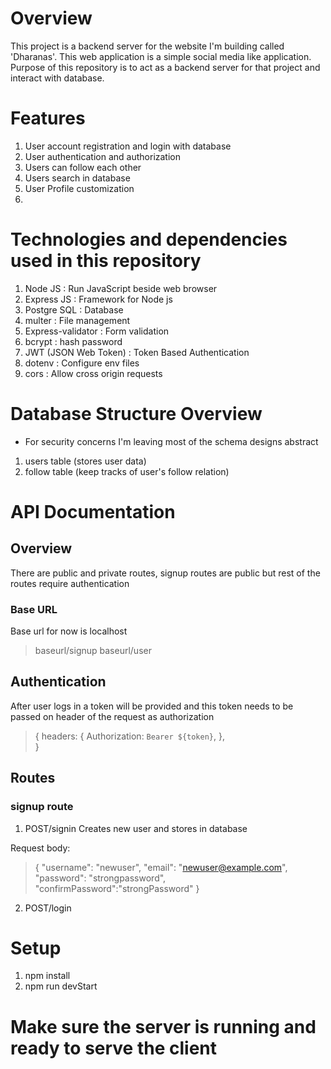 # Overview
This project is a backend server for the website I'm building called 'Dharanas'. This web application is a 
simple social media like application. Purpose of this repository is to act as a backend server for that project
and interact with database.

# Features
1. User account registration and login with database
2. User authentication and authorization
3. Users can follow each other
4. Users search in database
5. User Profile customization
6. 

# Technologies and dependencies used in this repository
1. Node JS : Run JavaScript beside web browser
2. Express JS : Framework for Node js
3. Postgre SQL : Database
4. multer : File management
5. Express-validator : Form validation
6. bcrypt : hash password
7. JWT (JSON Web Token) : Token Based Authentication
8. dotenv : Configure env files
9. cors : Allow cross origin requests

# Database Structure Overview
* For security concerns I'm leaving most of the schema designs abstract
1. users table (stores user data)
2. follow table (keep tracks of user's follow relation)

# API Documentation 
## Overview
There are public and private routes, signup routes are public but rest of the routes require authentication 

### Base URL
Base url for now is localhost

> baseurl/signup
> baseurl/user

## Authentication
After user logs in a token will be provided and this token needs to be passed on header of the request as authorization

>  {
>     headers: {
>                  Authorization: `Bearer ${token}`,
>                },  
> }

## Routes
### signup route
1. POST/signin
Creates new user and stores in database

Request body:
> {
>    "username": "newuser",
>  "email": "newuser@example.com",
>  "password": "strongpassword",
>  "confirmPassword":"strongPassword"
> }


2. POST/login

# Setup
1. npm install
2. npm run devStart

# Make sure the server is running and ready to serve the client 